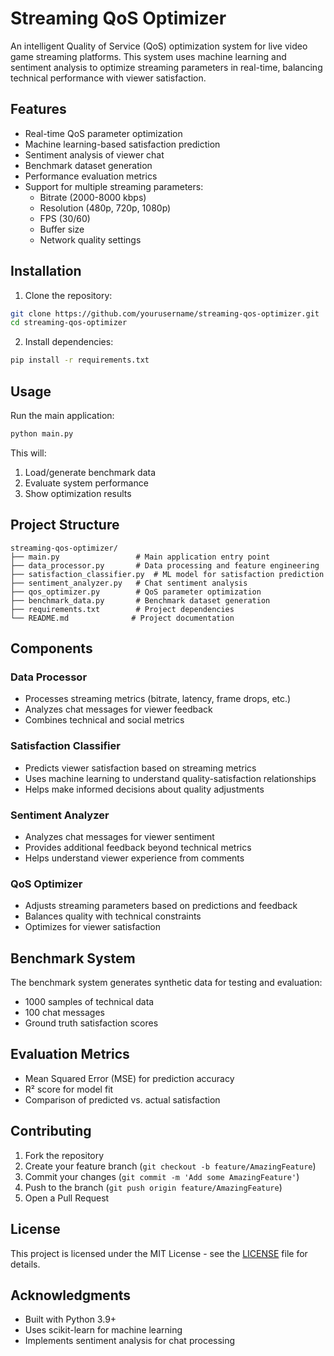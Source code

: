 # Streaming QoS Optimizer

An intelligent Quality of Service (QoS) optimization system for live video game streaming platforms. This system uses machine learning and sentiment analysis to optimize streaming parameters in real-time, balancing technical performance with viewer satisfaction.

## Features

- Real-time QoS parameter optimization
- Machine learning-based satisfaction prediction
- Sentiment analysis of viewer chat
- Benchmark dataset generation
- Performance evaluation metrics
- Support for multiple streaming parameters:
  - Bitrate (2000-8000 kbps)
  - Resolution (480p, 720p, 1080p)
  - FPS (30/60)
  - Buffer size
  - Network quality settings

## Installation

1. Clone the repository:
```bash
git clone https://github.com/yourusername/streaming-qos-optimizer.git
cd streaming-qos-optimizer
```

2. Install dependencies:
```bash
pip install -r requirements.txt
```

## Usage

Run the main application:
```bash
python main.py
```

This will:
1. Load/generate benchmark data
2. Evaluate system performance
3. Show optimization results

## Project Structure

```
streaming-qos-optimizer/
├── main.py                 # Main application entry point
├── data_processor.py       # Data processing and feature engineering
├── satisfaction_classifier.py  # ML model for satisfaction prediction
├── sentiment_analyzer.py   # Chat sentiment analysis
├── qos_optimizer.py        # QoS parameter optimization
├── benchmark_data.py       # Benchmark dataset generation
├── requirements.txt        # Project dependencies
└── README.md              # Project documentation
```

## Components

### Data Processor
- Processes streaming metrics (bitrate, latency, frame drops, etc.)
- Analyzes chat messages for viewer feedback
- Combines technical and social metrics

### Satisfaction Classifier
- Predicts viewer satisfaction based on streaming metrics
- Uses machine learning to understand quality-satisfaction relationships
- Helps make informed decisions about quality adjustments

### Sentiment Analyzer
- Analyzes chat messages for viewer sentiment
- Provides additional feedback beyond technical metrics
- Helps understand viewer experience from comments

### QoS Optimizer
- Adjusts streaming parameters based on predictions and feedback
- Balances quality with technical constraints
- Optimizes for viewer satisfaction

## Benchmark System

The benchmark system generates synthetic data for testing and evaluation:
- 1000 samples of technical data
- 100 chat messages
- Ground truth satisfaction scores

## Evaluation Metrics

- Mean Squared Error (MSE) for prediction accuracy
- R² score for model fit
- Comparison of predicted vs. actual satisfaction

## Contributing

1. Fork the repository
2. Create your feature branch (`git checkout -b feature/AmazingFeature`)
3. Commit your changes (`git commit -m 'Add some AmazingFeature'`)
4. Push to the branch (`git push origin feature/AmazingFeature`)
5. Open a Pull Request

## License

This project is licensed under the MIT License - see the [LICENSE](LICENSE) file for details.

## Acknowledgments

- Built with Python 3.9+
- Uses scikit-learn for machine learning
- Implements sentiment analysis for chat processing 